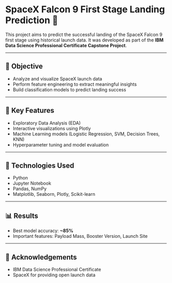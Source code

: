 # SpaceX Falcon 9 First Stage Landing Prediction 🚀

This project aims to predict the successful landing of the SpaceX Falcon 9 first stage using historical launch data. It was developed as part of the **IBM Data Science Professional Certificate Capstone Project**.

---

## 📌 Objective

- Analyze and visualize SpaceX launch data
- Perform feature engineering to extract meaningful insights
- Build classification models to predict landing success

---

## 🧠 Key Features

- Exploratory Data Analysis (EDA)
- Interactive visualizations using Plotly
- Machine Learning models (Logistic Regression, SVM, Decision Trees, KNN)
- Hyperparameter tuning and model evaluation

---

## 🧰 Technologies Used

- Python
- Jupyter Notebook
- Pandas, NumPy
- Matplotlib, Seaborn, Plotly, Scikit-learn

---
 
## 📊 Results

- Best model accuracy: **~85%**
- Important features: Payload Mass, Booster Version, Launch Site

--- 

## 🙏 Acknowledgements
- IBM Data Science Professional Certificate
- SpaceX for providing open launch data
